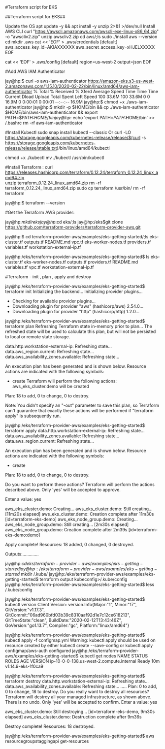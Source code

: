 #Terraform script for EKS

##Terraform script for EKS##

Update the OS
apt update -y && apt install -y unzip 2>&1 >/dev/null
Install AWS CLI
curl "https://awscli.amazonaws.com/awscli-exe-linux-x86_64.zip" -o "awscliv2.zip"
unzip awscliv2.zip 
cd aws/;ls
sudo ./install 
aws --version
cd
mkdir .aws
cat << 'EOF' > .aws/credentials
[default]
aws_access_key_id=AKIAXXXXXX
aws_secret_access_key=xHJELXXXXX
EOF

cat << 'EOF' > .aws/config
[default]
region=us-west-2
output=json
EOF

#Add AWS IAM Authenticator

jay@hp:$ curl -o aws-iam-authenticator https://amazon-eks.s3-us-west-2.amazonaws.com/1.15.10/2020-02-22/bin/linux/amd64/aws-iam-authenticator
  % Total    % Received % Xferd  Average Speed   Time    Time     Time  Current
                                 Dload  Upload   Total   Spent    Left  Speed
100 33.6M  100 33.6M    0     0  16.9M      0  0:00:01  0:00:01 --:--:-- 16.9M
jay@hp:$ chmod +x ./aws-iam-authenticator
jay@hp:$ mkdir -p $HOME/bin && cp ./aws-iam-authenticator $HOME/bin/aws-iam-authenticator && export PATH=$PATH:$HOME/bin
jay@hp:$ echo 'export PATH=$PATH:$HOME/bin' >> /.bashrc
rm -rf aws-iam-authenticator

#Install Kubectl
 sudo snap install kubectl --classic
 Or
curl -LO https://storage.googleapis.com/kubernetes-release/release/$(curl -s https://storage.googleapis.com/kubernetes-release/release/stable.txt)/bin/linux/amd64/kubectl

chmod +x ./kubectl
mv ./kubectl /usr/bin/kubectl

#Install Terraform :
curl https://releases.hashicorp.com/terraform/0.12.24/terraform_0.12.24_linux_amd64.zip    
unzip terraform_0.12.24_linux_amd64.zip 
rm -rf terraform_0.12.24_linux_amd64.zip
sudo cp terraform /usr/bin/
rm -rf terraform


jay@hp:$ terraform  --version

#Get the Terraform AWS provider:

jay@hp:$mkdir eks
jay@hp:$cd eks/;ls
jay@hp:/eks$git clone https://github.com/terraform-providers/terraform-provider-aws.git


jay@hp:$ cd terraform-provider-aws/examples/eks-getting-started/;ls
eks-cluster.tf       outputs.tf    README.md     vpc.tf
eks-worker-nodes.tf  providers.tf  variables.tf  workstation-external-ip.tf

jay@hp:/eks/terraform-provider-aws/examples/eks-getting-started$ ls
eks-cluster.tf  eks-worker-nodes.tf  outputs.tf  providers.tf  README.md  variables.tf  vpc.tf  workstation-external-ip.tf

#Terraform - init , plan , apply and destroy

jay@hp:/eks/terraform-provider-aws/examples/eks-getting-started$ terraform init 
Initializing the backend...
Initializing provider plugins...
- Checking for available provider plugins...
- Downloading plugin for provider "aws" (hashicorp/aws) 2.54.0...
- Downloading plugin for provider "http" (hashicorp/http) 1.2.0...

jay@hp:/eks/terraform-provider-aws/examples/eks-getting-started$ terraform plan
Refreshing Terraform state in-memory prior to plan...
The refreshed state will be used to calculate this plan, but will not be
persisted to local or remote state storage.

data.http.workstation-external-ip: Refreshing state...
data.aws_region.current: Refreshing state...
data.aws_availability_zones.available: Refreshing state...

An execution plan has been generated and is shown below.
Resource actions are indicated with the following symbols:
  + create
Terraform will perform the following actions:
  aws_eks_cluster.demo will be created

Plan: 18 to add, 0 to change, 0 to destroy.

Note: You didn't specify an "-out" parameter to save this plan, so Terraform
can't guarantee that exactly these actions will be performed if
"terraform apply" is subsequently run.



jay@hp:/eks/terraform-provider-aws/examples/eks-getting-started$ terraform apply
data.http.workstation-external-ip: Refreshing state...
data.aws_availability_zones.available: Refreshing state...
data.aws_region.current: Refreshing state...

An execution plan has been generated and is shown below.
Resource actions are indicated with the following symbols:
  + create


Plan: 18 to add, 0 to change, 0 to destroy.

Do you want to perform these actions?
  Terraform will perform the actions described above.
  Only 'yes' will be accepted to approve.

  Enter a value: yes

aws_eks_cluster.demo: Creating...
aws_eks_cluster.demo: Still creating... [11m20s elapsed]
aws_eks_cluster.demo: Creation complete after 11m30s [id=terraform-eks-demo]
aws_eks_node_group.demo: Creating...
aws_eks_node_group.demo: Still creating... [2m30s elapsed]
aws_eks_node_group.demo: Creation complete after 2m39s [id=terraform-eks-demo:demo]

Apply complete! Resources: 18 added, 0 changed, 0 destroyed.

Outputs:.............



jay@hp:$cd eks/terraform-provider-aws/examples/eks-getting-started
jay@hp:/eks/terraform-provider-aws/examples/eks-getting-started$ mkdir /.kube/
jay@hp:/eks/terraform-provider-aws/examples/eks-getting-started$ terraform output kubeconfig>/.kube/config
jay@hp:/eks/terraform-provider-aws/examples/eks-getting-started$ less /.kube/config 


jay@hp:/eks/terraform-provider-aws/examples/eks-getting-started$ kubectl version
Client Version: version.Info{Major:"1", Minor:"17", GitVersion:"v1.17.3", GitCommit:"06ad960bfd03b39c8310aaf92d1e7c12ce618213", GitTreeState:"clean", BuildDate:"2020-02-12T13:43:46Z", GoVersion:"go1.13.7", Compiler:"gc", Platform:"linux/amd64"}

jay@hp:/eks/terraform-provider-aws/examples/eks-getting-started$ kubectl apply -f configmap.yml
Warning: kubectl apply should be used on resource created by either kubectl create --save-config or kubectl apply
configmap/aws-auth configured
jay@hp:/eks/terraform-provider-aws/examples/eks-getting-started$ kubectl get nodes
NAME                                       STATUS   ROLES    AGE   VERSION
ip-10-0-0-138.us-west-2.compute.internal   Ready    <none>   10m   v1.14.9-eks-1f0ca9

jay@hp:/eks/terraform-provider-aws/examples/eks-getting-started$ terraform destroy
data.http.workstation-external-ip: Refreshing state...
data.aws_availability_zones.available: Refreshing state...
…..
Plan: 0 to add, 0 to change, 18 to destroy.
Do you really want to destroy all resources?
  Terraform will destroy all your managed infrastructure, as shown above.
  There is no undo. Only 'yes' will be accepted to confirm.
  Enter a value: yes

aws_eks_cluster.demo: Still destroying... [id=terraform-eks-demo, 9m30s elapsed]
aws_eks_cluster.demo: Destruction complete after 9m36s

Destroy complete! Resources: 18 destroyed.

jay@hp:/eks/terraform-provider-aws/examples/eks-getting-started$ aws resourcegroupstaggingapi get-resources
